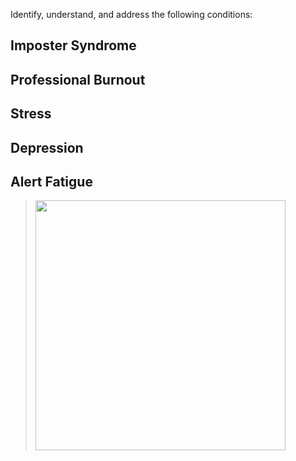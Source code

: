 Identify, understand, and address the following conditions:


Imposter Syndrome
----
Professional Burnout
----
Stress
----
Depression
----
Alert Fatigue
----



> <img width="400" src=""> <br>
